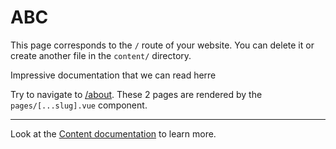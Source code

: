 # ABC

This page corresponds to the `/` route of your website. You can delete it or create another file in the `content/` directory.

Impressive documentation that we can read herre

Try to navigate to [/about](/about). These 2 pages are rendered by the `pages/[...slug].vue` component.

---

Look at the [Content documentation](https://content.nuxtjs.org/) to learn more.
